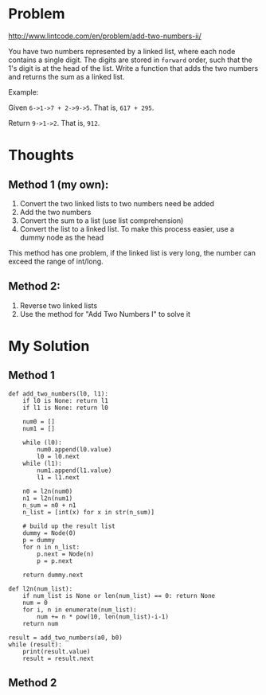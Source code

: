 # Problem

http://www.lintcode.com/en/problem/add-two-numbers-ii/

You have two numbers represented by a linked list, where each node contains a single digit. The digits are stored in ```forward``` order, such that the 1's digit is at the head of the list. Write a function that adds the two numbers and returns the sum as a linked list.

Example:

Given ```6->1->7 + 2->9->5```. That is, ```617 + 295```.

Return ```9->1->2```. That is, ```912```.

# Thoughts

## Method 1 (my own):
1. Convert the two linked lists to two numbers need be added
2. Add the two numbers
3. Convert the sum to a list (use list comprehension)
4. Convert the list to a linked list. To make this process easier, use a dummy node as the head

This method has one problem, if the linked list is very long, the number can exceed the range of int/long.

## Method 2:
1. Reverse two linked lists
2. Use the method for "Add Two Numbers I" to solve it

# My Solution

## Method 1

```
def add_two_numbers(l0, l1):
    if l0 is None: return l1
    if l1 is None: return l0
    
    num0 = []
    num1 = []
    
    while (l0):
        num0.append(l0.value)
        l0 = l0.next
    while (l1):
        num1.append(l1.value)
        l1 = l1.next
    
    n0 = l2n(num0)
    n1 = l2n(num1)
    n_sum = n0 + n1
    n_list = [int(x) for x in str(n_sum)]
    
    # build up the result list
    dummy = Node(0)
    p = dummy
    for n in n_list:
        p.next = Node(n)
        p = p.next
    
    return dummy.next
    
def l2n(num_list):
    if num_list is None or len(num_list) == 0: return None
    num = 0
    for i, n in enumerate(num_list):
        num += n * pow(10, len(num_list)-i-1)
    return num

result = add_two_numbers(a0, b0)
while (result):
    print(result.value)
    result = result.next
```

## Method 2

